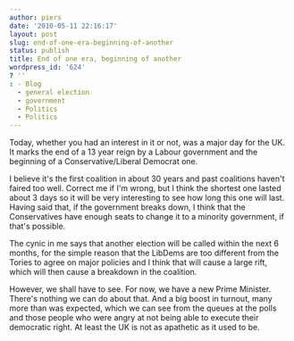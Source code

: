 ```yaml
---
author: piers
date: '2010-05-11 22:16:17'
layout: post
slug: end-of-one-era-beginning-of-another
status: publish
title: End of one era, beginning of another
wordpress_id: '624'
? ''
: - Blog
  - general election
  - government
  - Politics
  - Politics
---
```


Today, whether you had an interest in it or not, was a major day for the UK.
It marks the end of a 13 year reign by a Labour government and the beginning
of a Conservative/Liberal Democrat one.

I believe it's the first coalition in about 30 years and past coalitions
haven't faired too well. Correct me if I'm wrong, but I think the shortest one
lasted about 3 days so it will be very interesting to see how long this one
will last. Having said that, if the government breaks down, I think that the
Conservatives have enough seats to change it to a minority government, if
that's possible.

The cynic in me says that another election will be called within the next 6
months, for the simple reason that the LibDems are too different from the
Tories to agree on major policies and I think that will cause a large rift,
which will then cause a breakdown in the coalition.

However, we shall have to see. For now, we have a new Prime Minister. There's
nothing we can do about that. And a big boost in turnout, many more than was
expected, which we can see from the queues at the polls and those people who
were angry at not being able to execute their democratic right. At least the
UK is not as apathetic as it used to be.

